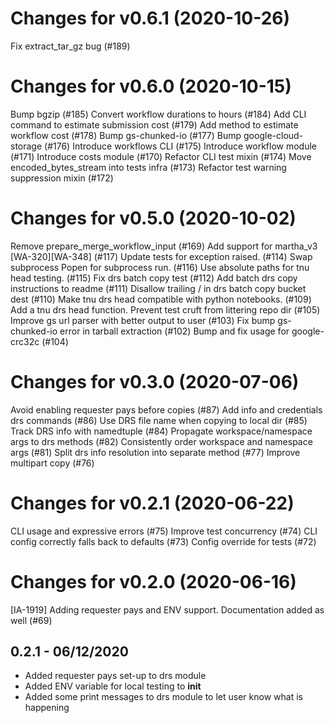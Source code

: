 # Changes for v0.6.1 (2020-10-26)
Fix extract_tar_gz bug (#189)

# Changes for v0.6.0 (2020-10-15)
Bump bgzip (#185)
Convert workflow durations to hours (#184)
Add CLI command to estimate submission cost (#179)
Add method to estimate workflow cost (#178)
Bump gs-chunked-io (#177)
Bump google-cloud-storage (#176)
Introduce workflows CLI (#175)
Introduce workflow module (#171)
Introduce costs module (#170)
Refactor CLI test mixin (#174)
Move encoded_bytes_stream into tests infra (#173)
Refactor test warning suppression mixin (#172)

# Changes for v0.5.0 (2020-10-02)
Remove prepare_merge_workflow_input (#169)
Add support for martha_v3 [WA-320][WA-348] (#117)
Update tests for exception raised. (#114)
Swap subprocess Popen for subprocess run. (#116)
Use absolute paths for tnu head testing. (#115)
Fix drs batch copy test (#112)
Add batch drs copy instructions to readme (#111)
Disallow trailing / in drs batch copy bucket dest (#110)
Make tnu drs head compatible with python notebooks. (#109)
Add a tnu drs head function.
Prevent test cruft from littering repo dir (#105)
Improve gs url parser with better output to user (#103)
Fix bump gs-chunked-io error in tarball extraction (#102)
Bump and fix usage for google-crc32c (#104)

# Changes for v0.3.0 (2020-07-06)
Avoid enabling requester pays before copies (#87)
Add info and credentials drs commands (#86)
Use DRS file name when copying to local dir (#85)
Track DRS info with namedtuple (#84)
Propagate workspace/namespace args to drs methods (#82)
Consistently order workspace and namespace args (#81)
Split drs info resolution into separate method (#77)
Improve multipart copy (#76)

# Changes for v0.2.1 (2020-06-22)
CLI usage and expressive errors (#75)
Improve test concurrency (#74)
CLI config correctly falls back to defaults (#73)
Config override for tests (#72)

# Changes for v0.2.0 (2020-06-16)
[IA-1919] Adding requester pays and ENV support. Documentation added as well (#69)

## 0.2.1 - 06/12/2020
- Added requester pays set-up to drs module
- Added ENV variable for local testing to __init__
- Added some print messages to drs module to let user know what is happening
